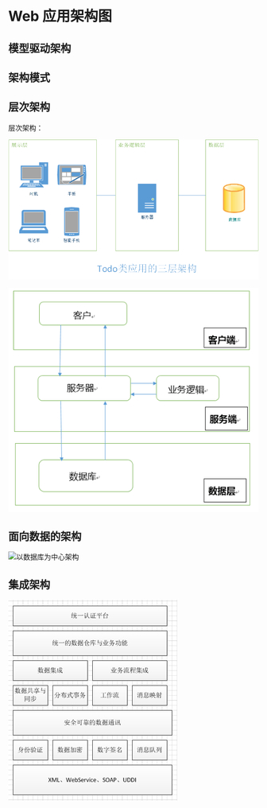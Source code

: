 ﻿# Web 应用架构图

## 模型驱动架构

## 架构模式

## 层次架构

层次架构：

![层次架构](层次架构.png)

![层次架构](层次架构1.png)

## 面向数据的架构

![以数据库为中心架构](面向数据架构.png)

## 集成架构

![集成架构](集成架构.png)
